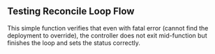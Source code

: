 ## Testing Reconcile Loop Flow

This simple function verifies that even with fatal error (cannot find the deployment to override), 
the controller does not exit mid-function but finishes the loop and sets the status correctly.